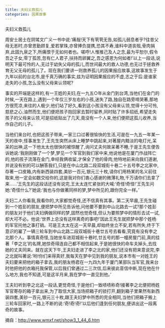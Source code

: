 ```yaml
---
title: 夫妇义救孤儿
categories: 因果故事
---
```


	   
夫妇义救孤儿

周安士居士在阴骘文广义一书中说:‘痛哉!天下有茕茕无告,如孤儿弱息者乎?往昔父母无恙时,亦曾恩勤顾复,爱若掌珠,亦曾捧负提携,恐其不寿,谁料中道丧殂,骨肉捐弃,此固九泉之下,所痛恨于无如何者也。嗟呼!人惟推己及人之念,最为平恕尔,假令吾之子女,零丁孤苦,忽有仁人君子,扶持而卵翼之,吾之感恩为何如者!’以上一段话,说明天下最可怜的人,无过于幼失父母的孤儿,而世间最大的救人功德,也无过于拯救养育无父无母的孤儿了。现在我们要讲一则救养孤儿的因果报应故事,这故事发生于九年以前的台北市,是千真万确的事实,兹为证明因果报应的不虚,志之于后:是谁家走失的小孩,怎么没有父母来认领呢?

事实的开端是这样的,有一王姓的夫妇,在一九五○年从金门到台湾,当他们在金门的时候,一天在路上,遇到一个年仅三岁左右的小孩,迷失了路,独自在路旁啼哭著,那地方很荒凉,来往的人极少,他们站了好久,看到这小孩没有父母来认领,觉得十分可怜,慈悲之心,油然而生,他们便把孩子抱回家去暂时留养,同时贴了许多招纸,希望走失孩子的父母来认领,可是招纸贴出了几天,竟没有一个人来,他们便把这孤儿收养,当作自己的儿子。

当他们来台时,也把这孩子带来,一家三口过著很愉快的生活,可是在一九五一年某一天的夜中,怪事发生了,王先生突然从床上睡梦中跳起来,对著屋内黯淡的电灯光,呆呆的出神,这一下他太太也很快的被惊醒了,询问丈夫何故呆著不睡,于是王先生便告诉她说:‘我刚刚做了一个梦,梦见一个军官到我们家中来,他说他是在厦门作战阵亡的,他的孩子流落在金门,幸经我俩收留,才保全了他的骨肉,他特地前来向我们道谢,并说没有别的可以酬答我们,只是在中山北路二段双城街十巷二十五号李之北家中,存著一口皮箱,内有新西装四套,美钞一百元,银元三十枚,请你们用杨某的名义前往取来,他一定会如数交给你的,这是我对你们衷心感谢的微薄礼物,千万请你们去拿了来……’王先生的这段话还没有说完,王太太连忙紧张的大喊:‘奇怪!奇怪!’王先生问她:‘奇怪什么?’她说:‘我也与你做著同样的梦,梦中所见的,跟你完全一样。’

夫妇二人你看我,我看你的,大家都觉奇怪,还不信真有其事。第二天早晨,王先生碰到一个姓彭的朋友,便把梦中所见告诉他,问他要不要到中山北路去一试?那个姓彭的朋友对于他们夫妇俩做同样的梦,固然也觉奇怪,但认为要照梦中的情形去试一试,却大可不必。他说:‘世界上总没有这样离奇的事吧!’因此王先生就把梦中那个姓杨的军官托他之事打销。可是王太太在这一天早晨,却始终坐立不安,若有所失,终于下意识的雇了一辆三轮车到中山北路二段双城街十巷廿五号去看看,究竟有没有李之北那个人。事情真奇怪,当她坐车进双城街十巷时,廿五号的那一幢房屋门前,真的挂著「李之北’的名牌,她惊奇得连自己都不相信起来,于是她很快的命车夫掉头,去找她的丈夫同来。就在这天下午,王夫妇走进了李之北的家,他们还没有把来意说完,李之北就叫著说:‘哟!你们来得真好,我每天在梦中见到我的朋友,说本市有一对姓王的夫妇要来把他的箱子拿去,我的朋友杨君在一九四九年于厦门某部队当军官,我来台时他把他的衣箱托我保管,以后我们曾通过二三次信,后来彼此音信中断,现在他在什么地方,我也不知道,可是这半月来,我在梦中一直见到他。’

王夫妇听到李之北这一段话,更觉奇怪,于是他们一致啧啧称奇!接著李之北便把杨姓军官寄存的箱子拿出来,为了取信大家,当场把箱子的锁打开,翻到箱子里果然有新西装四套,美钞一百元,银元三十枚,跟王夫妇梦中所悉的完全相同,当他们把箱子搬上三轮车回家时,一路上不断的说:‘奇!奇!奇!’以后他们逢到任何朋友,便讲出这一段离奇的故事。

摘自：http://www.wmxf.net/show3_1_44_6.htm